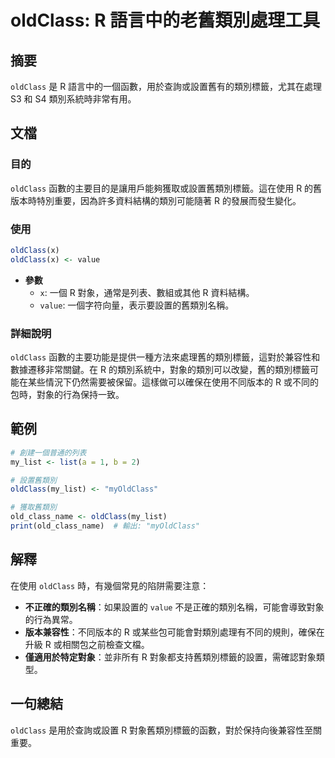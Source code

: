 <!--
Meta Description: # oldClass: R 語言中的老舊類別處理工具 ## 摘要 `oldClass` 是 R 語言中的一個函數，用於查詢或設置舊有的類別標籤，尤其在處理 S3 和 S4 類別系統時非常有用。 ## 文檔 ### 目的 `oldClass` 函數的主要目的是讓用戶能夠獲取或設置舊類別標籤。這在使用 ...
Meta Keywords: oldclass, value, my_list, myoldclass, old_class_name
-->

# oldClass: R 語言中的老舊類別處理工具

## 摘要
`oldClass` 是 R 語言中的一個函數，用於查詢或設置舊有的類別標籤，尤其在處理 S3 和 S4 類別系統時非常有用。

## 文檔
### 目的
`oldClass` 函數的主要目的是讓用戶能夠獲取或設置舊類別標籤。這在使用 R 的舊版本時特別重要，因為許多資料結構的類別可能隨著 R 的發展而發生變化。

### 使用
```R
oldClass(x)
oldClass(x) <- value
```

- **參數**
  - `x`: 一個 R 對象，通常是列表、數組或其他 R 資料結構。
  - `value`: 一個字符向量，表示要設置的舊類別名稱。

### 詳細說明
`oldClass` 函數的主要功能是提供一種方法來處理舊的類別標籤，這對於兼容性和數據遷移非常關鍵。在 R 的類別系統中，對象的類別可以改變，舊的類別標籤可能在某些情況下仍然需要被保留。這樣做可以確保在使用不同版本的 R 或不同的包時，對象的行為保持一致。

## 範例
```R
# 創建一個普通的列表
my_list <- list(a = 1, b = 2)

# 設置舊類別
oldClass(my_list) <- "myOldClass"

# 獲取舊類別
old_class_name <- oldClass(my_list)
print(old_class_name)  # 輸出: "myOldClass"
```

## 解釋
在使用 `oldClass` 時，有幾個常見的陷阱需要注意：
- **不正確的類別名稱**：如果設置的 `value` 不是正確的類別名稱，可能會導致對象的行為異常。
- **版本兼容性**：不同版本的 R 或某些包可能會對類別處理有不同的規則，確保在升級 R 或相關包之前檢查文檔。
- **僅適用於特定對象**：並非所有 R 對象都支持舊類別標籤的設置，需確認對象類型。

## 一句總結
`oldClass` 是用於查詢或設置 R 對象舊類別標籤的函數，對於保持向後兼容性至關重要。